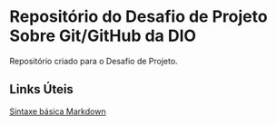 # Repositório do Desafio de Projeto Sobre Git/GitHub da DIO
Repositório criado para o Desafio de Projeto.
## Links Úteis
[Sintaxe básica Markdown](https://www.markdownguide.org/basic-syntax/)

